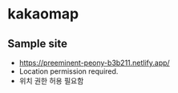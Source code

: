 # kakaomap

## Sample site
* https://preeminent-peony-b3b211.netlify.app/
* Location permission required. 
* 위치 권한 허용 필요함
